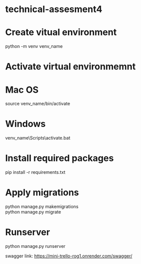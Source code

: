 # technical-assesment4

# Create vitual environment
python -m venv venv_name

# Activate virtual environmemnt
# Mac OS
source venv_name/bin/activate
# Windows
venv_name\Scripts\activate.bat

# Install required packages
pip install -r requirements.txt

# Apply migrations
python manage.py makemigrations <br>
python manage.py migrate

# Runserver
python manage.py runserver

swagger link: https://mini-trello-rog1.onrender.com/swagger/
